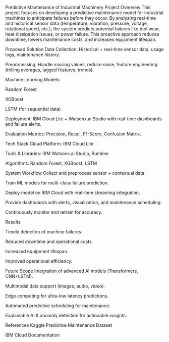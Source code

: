 Predictive Maintenance of Industrial Machinery
Project Overview
This project focuses on developing a predictive maintenance model for industrial machines to anticipate failures before they occur. By analyzing real-time and historical sensor data (temperature, vibration, pressure, voltage, rotational speed, etc.), the system predicts potential failures like tool wear, heat dissipation issues, or power failure. This proactive approach reduces downtime, lowers maintenance costs, and increases equipment lifespan.

Proposed Solution
Data Collection: Historical + real-time sensor data, usage logs, maintenance history.

Preprocessing: Handle missing values, reduce noise, feature engineering (rolling averages, lagged features, trends).

Machine Learning Models:

Random Forest

XGBoost

LSTM (for sequential data)

Deployment: IBM Cloud Lite + Watsonx.ai Studio with real-time dashboards and failure alerts.

Evaluation Metrics: Precision, Recall, F1-Score, Confusion Matrix.

 Tech Stack
Cloud Platform: IBM Cloud Lite

Tools & Libraries: IBM Watsonx.ai Studio, Runtime

Algorithms: Random Forest, XGBoost, LSTM

 System Workflow
Collect and preprocess sensor + contextual data.

Train ML models for multi-class failure prediction.

Deploy model on IBM Cloud with real-time streaming integration.

Provide dashboards with alerts, visualization, and maintenance scheduling.

Continuously monitor and retrain for accuracy.

Results

Timely detection of machine failures.

Reduced downtime and operational costs.

Increased equipment lifespan.

Improved operational efficiency.

 Future Scope
Integration of advanced AI models (Transformers, CNN+LSTM).

Multimodal data support (images, audio, video).

Edge computing for ultra-low latency predictions.

Automated predictive scheduling for maintenance.

Explainable AI & anomaly detection for actionable insights.

 References
Kaggle Predictive Maintenance Dataset

IBM Cloud Documentation
